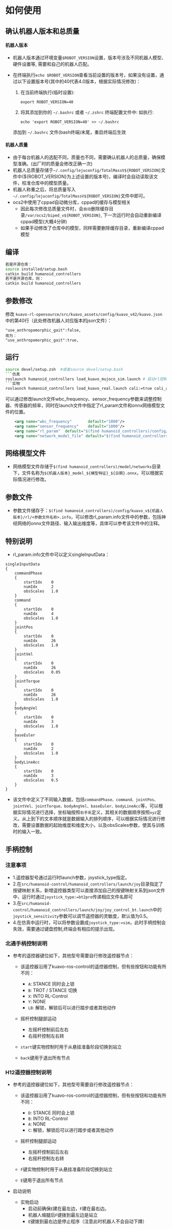 # 如何使用
## 确认机器人版本和总质量
#### 机器人版本
- 机器人版本通过环境变量`$ROBOT_VERSION`设置，版本号涉及不同机器人模型、硬件设置等, 需要和自己的机器人匹配。
- 在终端执行`echo $ROBOT_VERSION`查看当前设置的版本号，如果没有设置，通过以下设置版本号(其中的40代表4.0版本，根据实际情况修改)：

   1. 在当前终端执行(临时设置): 

        `export ROBOT_VERSION=40`

   2. 将其添加到你的 `~/.bashrc` 或者 `~/.zshrc` 终端配置文件中:
    如执行: 

        `echo 'export ROBOT_VERSION=40' >> ~/.bashrc`

    添加到 `~/.bashrc` 文件(bash终端)末尾，重启终端后生效

#### 机器人质量
- 由于每台机器人的选配不同，质量也不同，需要确认机器人的总质量，确保模型准确。(出厂时的质量会修改正确一次)
- 机器人总质量存储于`~/.config/lejuconfig/TotalMassV${ROBOT_VERSION}`文件中(${ROBOT_VERSION}为上述设置的版本号)，编译时会自动读取该文件，校准仓库中的模型质量。
- 机器人称重之后，将总质量写入`~/.config/lejuconfig/TotalMassV${ROBOT_VERSION}`文件中即可。
- ocs2中使用了cppad自动微分库，cppad的缓存与模型相关
  - 因此每次修改总质量文件时，会`自动`删除缓存目录`/var/ocs2/biped_v${ROBOT_VERSION}`, 下一次运行时会自动重新编译cppad模型(大概4分钟)
  - 如果手动修改了仓库中的模型，同样需要删除缓存目录，重新编译cppad模型

## 编译
```bash
若是开源仓库：
source installed/setup.bash
catkin build humanoid_controllers
若不是开源仓库，则：
catkin build humanoid_controllers

```
## 参数修改

修改 `kuavo-rl-opensource/src/kuavo_assets/config/kuavo_v42/kuavo.json`中的第40行（此处修改机器人对应版本的json文件）：
```
"use_anthropomorphic_gait":false,
改为：
"use_anthropomorphic_gait":true,
```

## 运行
```bash
source devel/setup.zsh  #或者source devel/setup.bash
```仿真
roslaunch humanoid_controllers load_kuavo_mujoco_sim.launch # 启动rl控制器、wbc、仿真器
```实物
roslaunch humanoid_controllers load_kuavo_real.launch cali:=true cali_arm:=true # 可以选择cali:=true 进行标定，cali_arm:=true 进行机械臂标定。
```
可以通过修改launch文件wbc_frequency、sensor_frequency参数来调整控制器、传感器的频率，同时在launch文件中指定了rl_param文件和onnx网络模型文件的位置。
```xml
    <arg name="wbc_frequency"       default="1000"/>
    <arg name="sensor_frequency"    default="1000"/>
    <arg name="rl_param"  default="$(find humanoid_controllers)/config/kuavo_v$(arg robot_version)/rl/rl_param.info"/>
    <arg name="network_model_file" default="$(find humanoid_controllers)/model/networks"/>

```
## 网络模型文件
- 网络模型文件存储于`$(find humanoid_controllers)/model/networks`目录下，文件名称为`${机器人版本}_model_${模型特征}_${日期}.onnx`，可以根据实际情况进行修改。

## 参数文件
- 参数文件储存于：`$(find humanoid_controllers)/config/kuavo_v${机器人版本}/rl/<参数文件名称>.info`，可以修改rl_param.info文件中的参数，包括神经网络的onnx文件路径、输入输出维度等，具体可以参考该文件中的注释。
## 特别说明
- rl_param.info文件中可以定义singleInputData：
```
singleInputData
{
    commandPhase
    {
        startIdx    0
        numIdx      2
        obsScales   1.0
    }
    command
    {
        startIdx    0
        numIdx      4
        obsScales   1.0
    }
    jointPos
    {
        startIdx    0
        numIdx      26
        obsScales   1.0
    }
    jointVel
    {
        startIdx    0
        numIdx      26
        obsScales   0.05
    }
    jointTorque
    {
        startIdx    0
        numIdx      26
        obsScales   1.0
    }
    bodyAngVel
    {
        startIdx    0
        numIdx      3
        obsScales   1.0
    }
    baseEuler
    {
        startIdx    0
        numIdx      2
        obsScales   1.0
    }
    bodyLineAcc
    {
        startIdx    0
        numIdx      3
        obsScales   0.5
    }
}
```
- 该文件中定义了不同输入数据，包括`commandPhase、command、jointPos、jointVel、jointTorque、bodyAngVel、baseEuler、bodyLineAcc`等，可以根据实际情况进行选择，坐标轴按照`右手系`定义，其相关的数据顺序按照`xyz`定义。从上到下的文本顺序就是数据输入的排列顺序，可以根据实际情况进行修改，需要设置数据的起始维度和维度大小，以及obsScales参数，使其与训练时的输入一致。
## 手柄控制
### 注意事项
- 1.遥控器型号通过运行时launch参数，joystick_type指定。
- 2.在`src/humanoid-control/humanoid_controllers/launch/joy`目录指定了按键映射关系，新增遥控器类型可以直接添加自己的按键映射关系到json文件中，运行时通过`joystick_type:=bt2pro`传递相应文件名即可
- 3.在`src/humanoid-control/humanoid_controllers/launch/joy/joy_control_bt.launch`中的`joystick_sensitivity`参数可以调节遥控器的灵敏度，默认值为0.5。
- 4.在仿真中运行时，可以将参数设置成`joystick_type:=sim`，此时手柄控制会失效，需要通过键盘控制,终端会有相应的提示出现。
### 北通手柄控制说明
- 参考的遥控器键位如下，其他型号需要自行修改遥控器节点：
   - 该遥控器沿用了kuavo-ros-control的遥控器控制，但有些按钮和功能有所不同：
      - `A`: STANCE 同时会上锁
      - `B`: TROT / STANCE 切换
      - `X`: INTO RL-Control
      - `Y`: NONE
      - `LB`: 解锁，解锁后可以进行踏步或者其他动作

   - 摇杆控制腿部运动
      - 左摇杆控制前后左右
      - 右摇杆控制左右转
   - `start`键实物控制时用于从悬挂准备阶段切换到站立
   - `back`键用于退出所有节点

### H12遥控器控制说明
- 参考的遥控器键位如下，其他型号需要自行修改遥控器节点：
   - 该遥控器沿用了kuavo-ros-control的遥控器控制，但有些按钮和功能有所不同：
      - `D`: STANCE 同时会上锁
      - `B`: INTO RL-Control
      - `A`: NONE
      - `C`: 解锁，解锁后可以进行踏步或者其他动作

   - 摇杆控制腿部运动
      - 左摇杆控制前后左右
      - 右摇杆控制左右转
   - `F`键实物控制时用于从悬挂准备阶段切换到站立
   - `E`键用于退出所有节点

- 启动说明
  - 实物启动 
    - 启动前确保`E`建在最左边，`F`建在最右边。
    - 机器人缩腿后`F`键拨到最左边是站立
    - `E`键拨到最右边是停止程序（注意此时机器人不会自动下蹲）

